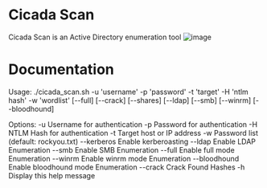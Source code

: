 # Cicada Scan
Cicada Scan is an Active Directory enumeration tool
![image](https://github.com/TheBlxckCicada/Cicada-Scan/assets/68484817/d74c7953-a097-4be9-9ca2-665ff866b7cd)

# Documentation 
Usage: ./cicada_scan.sh -u 'username' -p 'password' -t 'target' -H 'ntlm hash' -w 'wordlist' [--full] [--crack] [--shares] [--ldap] [--smb] [--winrm] [--bloodhound]

Options:
  -u            Username for authentication
  -p            Password for authentication
  -H            NTLM Hash for authentication
  -t            Target host or IP address
  -w            Password list (default: rockyou.txt)
  --kerberos    Enable kerberoasting
  --ldap        Enable LDAP Enumeration
  --smb         Enable SMB Enumeration
  --full        Enable full mode Enumeration
  --winrm       Enable winrm mode Enumeration
  --bloodhound  Enable bloodhound mode Enumeration
  --crack       Crack Found Hashes
  -h            Display this help message

